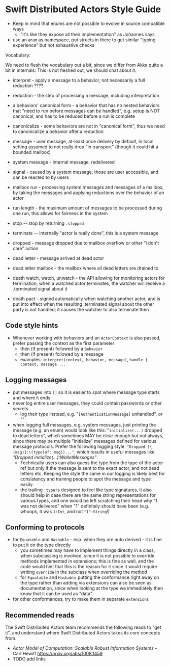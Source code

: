 # Swift Distributed Actors Style Guide 

- Keep in mind that enums are not possible to evolve in source compatible ways
  - "it's like they expose all their implementation" as Johannes says
- use an `enum` as namespace, put structs in there to get similar "typing experience" but not exhaustive checks

Vocabulary:

We need to flesh the vocabulary out a bit, since we differ from Akka quite a bit in internals:
This is not fleshed out, we should chat about it.

- interpret - apply a message to a behavior, not necessarily a full reduction ????
- reduction - the step of processing a message, including interpretation
- a behaviors' canonical form - a behavior that has no nested behaviors that "need to run before messages can be handled", e.g. setup is NOT canonical, and has to be reduced before a run is complete
- canonicalize - some behaviors are not in "canonical form", thus we need to canonicalize a behavior after a reduction

- message - user message, at-least once delivery by default, in local setting assumed to not really drop "in transport" (though it could hit a bounded mailbox)
- system message - internal message, redelivered
- signal - caused by a system message, those are user accessible, and can be reacted to by users

- mailbox run - processing system messages and messages of a mailbox, by taking the messages and applying reductions over the behavior of an actor
- run length - the maximum amount of messages to be processed during one run, this allows for fairness in the system

- stop -- stop by returning `.stopped`
- terminate -- internally "actor is really done", this is a system message

- dropped - message dropped due to mailbox overflow or other "i don't care" action
- dead letter - message arrived at dead actor
- dead letter mailbox - the mailbox where all dead letters are drained to

- death watch, watch, unwatch - the API allowing for monitoring actors for termination, when a watched actor terminates, the watcher will receive a .terminated signal about it 
- death pact - signed automatically when watching another actor, and is put into effect when the resulting .terminated signal about the other party is not handled; it causes the watcher to also terminate then

## Code style hints

- Whenever working with behaviors and an `ActorContext` is also passed, prefer passing the context as the first parameter
  - then (if present) followed by a `Behavior`
  - then (if present) followed by a message
  - examples: `interpret(context, behavior, message)`, `handle { context, message ...` 

## Logging messages

- put messages into `[]` so it is easier to spot where message type starts and where it ends
- never log entire user messages, they could contain passwords or other secrets
  - log their type instead, e.g. "`[AuthenticationMessage]` unhandled", or ""
- when logging full messages, e.g. system messages, just printing the message (e.g. an enum) would look like this:
  "`initialize(...)` dropped to dead letters", which sometimes MAY be clear enough but not always, since there may be
  multiple "initialize" messages defined for various message protocols. Prefer the following logging style: `"Dropped [\(msg)]:\(type(of: msg))..."`,
  which results in useful messages like *"Dropped initialize(...):WalletMessages"*.
  - Technically users can also guess the type from the type of the actor ref but only if the message is sent to the exact actor, and not dead letters etc.
    Keeping the style the same in our logging is likely best for consistency and training people to spot the message and type easily.
  - the trailing `:type` is designed to feel like type signatures, it also should help in case there are the same string representations for various types, 
    and one would be left scratching their head why "1 was not delivered" when "1" definitely should have been (e.g. whoops, it was `1:Int`, and not `"1":String`!) 

## Conforming to protocols

- for `Equatable` and `Hashable` - esp. when they are auto derived - it is fine to put it on the type directly
  - you sometimes may have to implement things directly in a class, when subclassing is involved, since it is not possible to override methods implemented in extensions; this is fine as well,
    and the code would hint that this is the reason for it since it would require writing `override` in the subclass when overriding the method
  - for `Equatable` and `Hashable` putting the conformance right away on the type rather than adding via extensions can also be seen as documentation,
    since when looking at the type we immediately then know that it can be used as "data"
- for other conformances, try to make them in separate `extensions`

## Recommended reads

The Swift Distributed Actors team recommends the following reads to "get it",
and understand where Swift Distributed Actors takes its core concepts from.

- *Actor Model of Computation: Scalable Robust Information Systems* – Carl Hewitt
 https://arxiv.org/abs/1008.1459
- TODO add links


